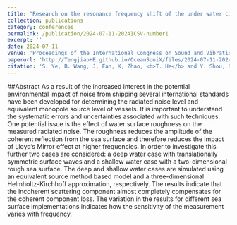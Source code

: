 ```yaml
---
title: "Research on the resonance frequency shift of the under water circular cylindrical shells"
collection: publications
category: conferences
permalink: /publication/2024-07-11-2024ICSV-number1
excerpt: ''
date: 2024-07-11
venue: 'Proceedings of the International Congress on Sound and Vibration.'
paperurl: 'http://TengjiaoHE.github.io/OceanSoniX/files/2024-07-11-2024ICSV-number1.pdf'
citation: 'S. Ye, B. Wang, J, Fan, K, Zhao, <b>T. He</b> and Y. Shou, Research on the resonance frequency shift of the under water circular cylindrical shells, <i>Proceedings of the International Congress on Sound and Vibration.</i>, 202655 (2024). '
---
```


##Abstract
As a result of the increased interest in the potential environmental impact of noise from shipping several international standards have been developed for determining the radiated noise level and equivalent monopole source level of vessels. It is important to understand the systematic errors and uncertainties associated with such techniques. One potential issue is the effect of water surface roughness on the measured radiated noise. The roughness reduces the amplitude of the coherent reflection from the sea surface and therefore reduces the impact of Lloyd’s Mirror effect at higher frequencies. In order to investigate this further two cases are considered: a deep water case with translationally symmetric surface waves and a shallow water case with a two-dimensional rough sea surface. The deep and shallow water cases are simulated using an equivalent source method based model and a three-dimensional Helmholtz-Kirchhoff approximation, respectively. The results indicate that the incoherent scattering component almost completely compensates for the coherent component loss. The variation in the results for different sea surface implementations indicates how the sensitivity of the measurement varies with frequency.
